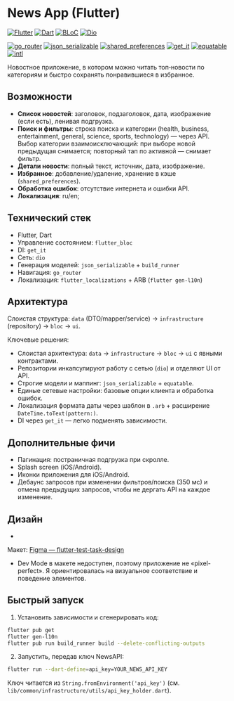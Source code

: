 # News App (Flutter)

[![Flutter](https://img.shields.io/badge/Flutter-02569B?logo=flutter&logoColor=white)](https://flutter.dev) [![Dart](https://img.shields.io/badge/Dart-0175C2?logo=dart&logoColor=white)](https://dart.dev) [![BLoC](https://img.shields.io/badge/BLoC-Pattern-7B1FA2)](https://bloclibrary.dev) [![Dio](https://img.shields.io/badge/dio-HTTP-00796B)](https://pub.dev/packages/dio)

[![go_router](https://img.shields.io/badge/go__router-Navigation-0F9D58)](https://pub.dev/packages/go_router) [![json_serializable](https://img.shields.io/badge/json__serializable-Models-4EAA25)](https://pub.dev/packages/json_serializable) [![shared_preferences](https://img.shields.io/badge/shared__preferences-Storage-795548)](https://pub.dev/packages/shared_preferences) [![get_it](https://img.shields.io/badge/get__it-DI-455A64)](https://pub.dev/packages/get_it) [![equatable](https://img.shields.io/badge/equatable-%3D%3D-607D8B)](https://pub.dev/packages/equatable) [![intl](https://img.shields.io/badge/intl-i18n-03A9F4)](https://pub.dev/packages/intl)

Новостное приложение, в котором можно читать топ‑новости по категориям и быстро сохранять
понравившиеся в избранное.

## Возможности

- **Список новостей**: заголовок, подзаголовок, дата, изображение (если есть), ленивая подгрузка.
- **Поиск и фильтры**: строка поиска и категории (health, business, entertainment, general, science,
  sports, technology) — через API. Выбор категории взаимоисключающий: при выборе новой предыдущая
  снимается; повторный тап по активной — снимает фильтр.
- **Детали новости**: полный текст, источник, дата, изображение.
- **Избранное**: добавление/удаление, хранение в кэше (`shared_preferences`).
- **Обработка ошибок**: отсутствие интернета и ошибки API.
- **Локализация**: ru/en;

## Технический стек

- Flutter, Dart
- Управление состоянием: `flutter_bloc`
- DI: `get_it`
- Сеть: `dio`
- Генерация моделей: `json_serializable` + `build_runner`
- Навигация: `go_router`
- Локализация: `flutter_localizations` + ARB (`flutter gen-l10n`)

## Архитектура

Слоистая структура: `data` (DTO/mapper/service) → `infrastructure` (repository) → `bloc` → `ui`.

Ключевые решения:

- Слоистая архитектура: `data` → `infrastructure` → `bloc` → `ui` с явными контрактами.
- Репозитории инкапсулируют работу с сетью (`dio`) и отделяют UI от API.
- Строгие модели и маппинг: `json_serializable` + `equatable`.
- Единые сетевые настройки: базовые опции клиента и обработка ошибок.
- Локализация формата даты через шаблон в `.arb` + расширение `DateTime.toText(pattern:)`.
- DI через `get_it` — легко подменять зависимости.

## Дополнительные фичи

- Пагинация: постраничная подгрузка при скролле.
- Splash screen (iOS/Android).
- Иконки приложения для iOS/Android.
- Дебаунс запросов при изменении фильтров/поиска (350 мс) и отмена предыдущих запросов, чтобы не
  дергать API на каждое изменение.

## Дизайн

-
Макет: [Figma — flutter-test-task-design](https://www.figma.com/design/V068gxSJ91FNAPv9Rp6UVN/flutter-test-task-design?node-id=0-1&p=f&t=Ksz5Ym2CLRS8v53G-0)
- Dev Mode в макете недоступен, поэтому приложение не «pixel-perfect». Я ориентировалась на
  визуальное соответствие и поведение элементов.

## Быстрый запуск

1) Установить зависимости и сгенерировать код:

```bash
flutter pub get
flutter gen-l10n
flutter pub run build_runner build --delete-conflicting-outputs
```

2) Запустить, передав ключ NewsAPI:

```bash
flutter run --dart-define=api_key=YOUR_NEWS_API_KEY
```

Ключ читается из `String.fromEnvironment('api_key')` (см.
`lib/common/infrastructure/utils/api_key_holder.dart`).